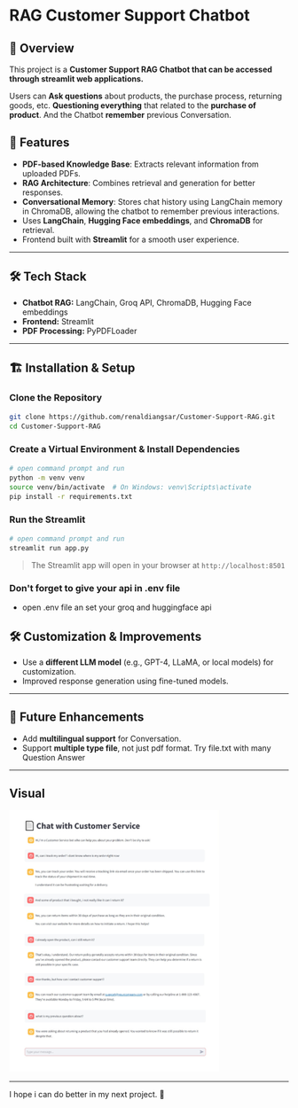 # RAG Customer Support Chatbot

## 📌 Overview
This project is a **Customer Support RAG Chatbot that can be accessed through streamlit web applications.**

Users can **Ask questions** about products, the purchase process, returning goods, etc. **Questioning everything** that related to the **purchase of product**. And the Chatbot **remember** previous Conversation.

## 🚀 Features
- **PDF-based Knowledge Base**: Extracts relevant information from uploaded PDFs.
- **RAG Architecture**: Combines retrieval and generation for better responses.
- **Conversational Memory**: Stores chat history using LangChain memory in ChromaDB, allowing the chatbot to remember previous interactions.
- Uses **LangChain**, **Hugging Face embeddings**, and **ChromaDB** for retrieval.
- Frontend built with **Streamlit** for a smooth user experience.

---

## 🛠️ Tech Stack
- **Chatbot RAG:** LangChain, Groq API, ChromaDB, Hugging Face embeddings
- **Frontend:** Streamlit
- **PDF Processing:** PyPDFLoader

---

## 🏗️ Installation & Setup
### **Clone the Repository**
```sh
git clone https://github.com/renaldiangsar/Customer-Support-RAG.git
cd Customer-Support-RAG
```

### **Create a Virtual Environment & Install Dependencies**
```sh
# open command prompt and run
python -m venv venv
source venv/bin/activate  # On Windows: venv\Scripts\activate
pip install -r requirements.txt
```


### **Run the Streamlit**
```sh
# open command prompt and run
streamlit run app.py
```
> The Streamlit app will open in your browser at `http://localhost:8501`

### Don't forget to give your api in .env file
- open .env file an set your groq and huggingface api


## 🛠️ Customization & Improvements
- Use a **different LLM model** (e.g., GPT-4, LLaMA, or local models) for customization.
- Improved response generation using fine-tuned models.

---

## 📝 Future Enhancements
- Add **multilingual support** for Conversation.
- Support **multiple type file**, not just pdf format. Try file.txt with many Question Answer

---

## Visual
<img src="RAG-Chatbot.jpg" width="75%">

---

I hope i can do better in my next project. 🎉